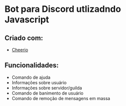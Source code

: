 # Bot para Discord utlizadndo Javascript

## Criado com:
  - [Cheerio](https://www.npmjs.com/package/cheerio)

## Funcionalidades: 
* Comando de ajuda
* Informações sobre usuário
* Informações sobre servidor/guilda
* Comando de banimento de usuário
* Comando de remoção de mensagens em massa

